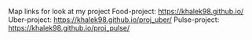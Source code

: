 Map links for look at my project
Food-project: https://khalek98.github.io/
Uber-project: https://khalek98.github.io/proj_uber/
Pulse-project: https://khalek98.github.io/proj_pulse/
